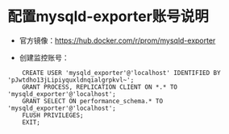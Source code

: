 # 配置mysqld-exporter账号说明

- 官方镜像：https://hub.docker.com/r/prom/mysqld-exporter

- 创建监控账号：
```mysql
    CREATE USER 'mysqld_exporter'@'localhost' IDENTIFIED BY 'pJwtdho13jLipiyquxldnqialgrpkvl~';
    GRANT PROCESS, REPLICATION CLIENT ON *.* TO 'mysqld_exporter'@'localhost';
    GRANT SELECT ON performance_schema.* TO 'mysqld_exporter'@'localhost';
    FLUSH PRIVILEGES;
    EXIT;
```